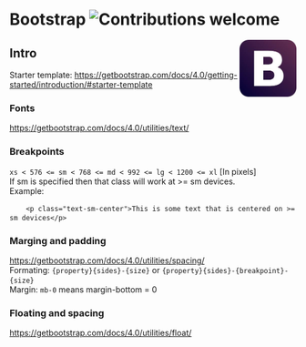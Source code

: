 # Bootstrap  ![Contributions welcome](https://img.shields.io/badge/contributions-welcome-orange.svg)

<img src="img/bootstrap-logo.jpeg" align="right" width="100px" alt="Bootstrap logo">

## Intro
Starter template: https://getbootstrap.com/docs/4.0/getting-started/introduction/#starter-template

### Fonts
https://getbootstrap.com/docs/4.0/utilities/text/

### Breakpoints

`xs < 576 <= sm < 768 <= md < 992 <= lg < 1200 <= xl` [In pixels] <br />
If sm is specified then that class will work at >= sm devices. <br />
Example: <br />
```
    <p class="text-sm-center">This is some text that is centered on >= sm devices</p>

```

### Marging and padding
https://getbootstrap.com/docs/4.0/utilities/spacing/ <br />
Formating:  `{property}{sides}-{size}` or `{property}{sides}-{breakpoint}-{size}` <br />
Margin: `mb-0` means margin-bottom = 0

### Floating and spacing
https://getbootstrap.com/docs/4.0/utilities/float/
